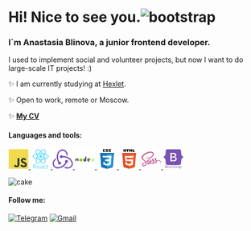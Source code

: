 # Hi! Nice to see you.<img src="https://user-images.githubusercontent.com/102224610/196383961-a1dbbeb3-ec32-4260-87cc-9d2538c1bc75.gif" alt="bootstrap" width="80" height="80"/>
### I`m Anastasia Blinova, a junior frontend developer.

I used to implement social and volunteer projects, but now I want to do large-scale IT projects! :)

✨ I am currently studying at [Hexlet](https://github.com/Hexlet).

✨ Open to work, remote or Moscow.

✨ [**My CV**](https://cv.hexlet.io/resumes/1304)



#### Languages and tools: ####
<p align="left">   <a href="https://developer.mozilla.org/en-US/docs/Web/JavaScript" target="_blank" rel="noreferrer"> <img src="https://raw.githubusercontent.com/devicons/devicon/master/icons/javascript/javascript-original.svg" alt="javascript" width="40" height="40"/> </a>  <a href="https://reactjs.org/" target="_blank" rel="noreferrer"> <img src="https://raw.githubusercontent.com/devicons/devicon/master/icons/react/react-original-wordmark.svg" alt="react" width="40" height="40"/> </a> <a href="https://redux.js.org" target="_blank" rel="noreferrer"> <img src="https://raw.githubusercontent.com/devicons/devicon/master/icons/redux/redux-original.svg" alt="redux" width="40" height="40"/> </a>   <a href="https://nodejs.org" target="_blank" rel="noreferrer"> <img src="https://raw.githubusercontent.com/devicons/devicon/master/icons/nodejs/nodejs-original-wordmark.svg" alt="nodejs" width="40" height="40"/> </a>  <a href="https://www.w3schools.com/css/" target="_blank" rel="noreferrer"> <img src="https://raw.githubusercontent.com/devicons/devicon/master/icons/css3/css3-original-wordmark.svg" alt="css3" width="40" height="40"/> </a>   <a href="https://www.w3.org/html/" target="_blank" rel="noreferrer"> <img src="https://raw.githubusercontent.com/devicons/devicon/master/icons/html5/html5-original-wordmark.svg" alt="html5" width="40" height="40"/> </a>  <a href="https://sass-lang.com" target="_blank" rel="noreferrer"> <img src="https://raw.githubusercontent.com/devicons/devicon/master/icons/sass/sass-original.svg" alt="sass" width="40" height="40"/> </a>  <a href="https://getbootstrap.com" target="_blank" rel="noreferrer"> <img src="https://raw.githubusercontent.com/devicons/devicon/master/icons/bootstrap/bootstrap-plain-wordmark.svg" alt="bootstrap" width="40" height="40"/> </a> </p>

![cake](https://user-images.githubusercontent.com/102224610/196383961-a1dbbeb3-ec32-4260-87cc-9d2538c1bc75.gif)

#### Follow me: ####
[![Telegram](https://img.shields.io/badge/-TELEGRAM-ff69b4)](https://t.me/blinina)
[![Gmail](https://img.shields.io/badge/-GMAIL-ff69b4)](mailto:anastasia.paancake@gmail.com)
